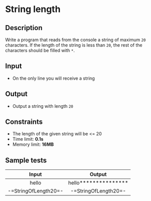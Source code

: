 # String length

## Description
Write a program that reads from the console a string of maximum `20` characters. If the length of the string is less than `20`, the rest of the characters should be filled with `*`.

## Input
- On the only line you will receive a string

## Output
- Output a string with length `20`

## Constraints
- The length of the given string will be <= 20
- Time limit: **0.1s**
- Memory limit: **16MB**

## Sample tests

| Input | Output |
|:-----:|:------:|
| hello | hello\*\*\*\*\*\*\*\*\*\*\*\*\*\*\* |
| -=StringOfLength20=- | -=StringOfLength20=- |